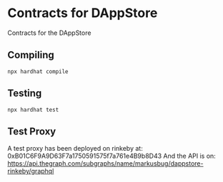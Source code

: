 # Contracts for DAppStore

Contracts for the DAppStore

## Compiling

`npx hardhat compile`

## Testing

`npx hardhat test`

## Test Proxy
A test proxy has been deployed on rinkeby at: 0xB01C6F9A9D63F7a1750591575f7a761e4B9b8D43
And the API is on: https://api.thegraph.com/subgraphs/name/markusbug/dappstore-rinkeby/graphql
